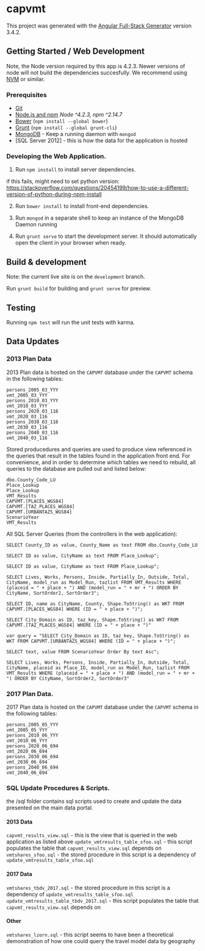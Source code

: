 # capvmt

This project was generated with the [Angular Full-Stack Generator](https://github.com/DaftMonk/generator-angular-fullstack) version 3.4.2.

## Getting Started / Web Development  

Note, the Node version required by this app is 4.2.3. Newer versions of node will not build the dependencies succesfully. We recommend using [NVM](https://github.com/creationix/nvm) or similar. 

### Prerequisites

- [Git](https://git-scm.com/)
- [Node.js and npm](nodejs.org) *Node ^4.2.3, npm ^2.14.7*
- [Bower](bower.io) (`npm install --global bower`)
- [Grunt](http://gruntjs.com/) (`npm install --global grunt-cli`)
- [MongoDB](https://www.mongodb.org/) - Keep a running daemon with `mongod`
- [SQL Server 2012] - this is how the data for the application is hosted

### Developing the Web Application. 

1. Run `npm install` to install server dependencies.

if this fails, might need to set python version: https://stackoverflow.com/questions/20454199/how-to-use-a-different-version-of-python-during-npm-install

2. Run `bower install` to install front-end dependencies.

3. Run `mongod` in a separate shell to keep an instance of the MongoDB Daemon running

4. Run `grunt serve` to start the development server. It should automatically open the client in your browser when ready.

## Build & development

Note: the current live site is on the `development` branch. 

Run `grunt build` for building and `grunt serve` for preview.

## Testing

Running `npm test` will run the unit tests with karma.

## Data Updates

### 2013 Plan Data

2013 Plan data is hosted on the `CAPVMT` database under the `CAPVMT` schema in the following tables:  

```
persons_2005_03_YYY
vmt_2005_03_YYY
persons_2010_03_YYY
vmt_2010_03_YYY
persons_2020_03_116
vmt_2020_03_116
persons_2030_03_116
vmt_2030_03_116
persons_2040_03_116
vmt_2040_03_116
```

Stored producedures and queries are used to produce view referenced in the queries that result in the tables found in the application front end. For convenience, and in order to determine which tables we need to rebuild, all queries to the database are pulled out and listed below:

```
dbo.County_Code_LU
Place_Lookup
Place_Lookup
VMT_Results 
CAPVMT.[PLACES_WGS84]
CAPVMT.[TAZ_PLACES_WGS84]
CAPVMT.[URBANTAZS_WGS84]
ScenarioYear 
VMT_Results 
```

All SQL Server Queries (from the controllers in the web application):  

```
SELECT County_ID as value, County_Name as text FROM dbo.County_Code_LU

SELECT ID as value, CityName as text FROM Place_Lookup";

SELECT ID as value, CityName as text FROM Place_Lookup";

SELECT Lives, Works, Persons, Inside, Partially_In, Outside, Total, CityName, model_run as Model_Run, tazlist FROM VMT_Results WHERE (placeid = " + place + ") AND (model_run = " + mr + ") ORDER BY CityName, SortOrder2, SortOrder3";

SELECT ID, name as CityName, County, Shape.ToString() as WKT FROM CAPVMT.[PLACES_WGS84] WHERE (ID = " + place + ")";

SELECT City_Domain as ID, taz_key, Shape.ToString() as WKT FROM CAPVMT.[TAZ_PLACES_WGS84] WHERE (ID = " + place + ")"

var query = "SELECT City_Domain as ID, taz_key, Shape.ToString() as WKT FROM CAPVMT.[URBANTAZS_WGS84] WHERE (ID = " + place + ")";

SELECT text, value FROM ScenarioYear Order By text Asc";

SELECT Lives, Works, Persons, Inside, Partially_In, Outside, Total, CityName, placeid as Place_ID, model_run as Model_Run, tazlist FROM VMT_Results WHERE (placeid = " + place + ") AND (model_run = " + mr + ") ORDER BY CityName, SortOrder2, SortOrder3"
```

### 2017 Plan Data. 

2017 Plan data is hosted on the `CAPVMT` database under the `CAPVMT` schema in the following tables:    

```
persons_2005_05_YYY
vmt_2005_05_YYY
persons_2010_06_YYY
vmt_2010_06_YYY
persons_2020_06_694
vmt_2020_06_694
persons_2030_06_694
vmt_2030_06_694
persons_2040_06_694
vmt_2040_06_694
```

### SQL Update Procedures & Scripts. 

the /sql folder contains sql scripts used to create and update the data presented on the main data portal.

#### 2013 Data

`capvmt_results_view.sql` - this is the view that is queried in the web application as listed above
`update_vmtresults_table_sfoo.sql` - this script populates the table that `capvmt_results_view.sql` depends on
`vmtshares_sfoo.sql` -  the stored procedure in this script is a dependency of `update_vmtresults_table_sfoo.sql`  

#### 2017 Data

`vmtshares_tbdv_2017.sql` -  the stored procedure in this script is a dependency of `update_vmtresults_table_sfoo.sql`  
`update_vmtresults_table_tbdv_2017.sql` - this script populates the table that `capvmt_results_view.sql` depends on

#### Other

`vmtshares_lzorn.sql` - this script seems to have been a theoretical demonstration of how one could query the travel model data by geography

